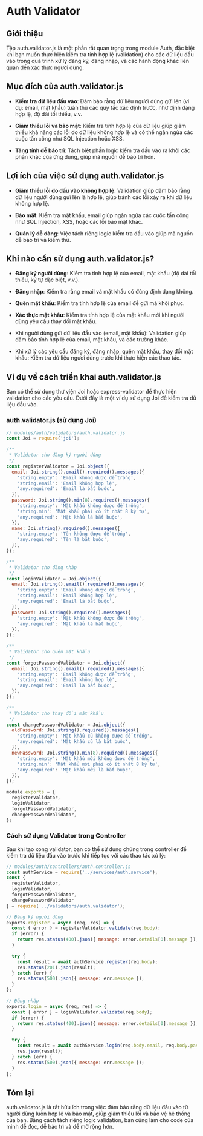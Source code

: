# Auth Validator

## Giới thiệu

Tệp auth.validator.js là một phần rất quan trọng trong module Auth, đặc biệt khi bạn muốn thực hiện kiểm tra tính hợp lệ (validation) cho các dữ liệu đầu vào trong quá trình xử lý đăng ký, đăng nhập, và các hành động khác liên quan đến xác thực người dùng.
## Mục đích của auth.validator.js

- **Kiểm tra dữ liệu đầu vào**: Đảm bảo rằng dữ liệu người dùng gửi lên (ví dụ: email, mật khẩu) tuân thủ các quy tắc xác định trước, như định dạng hợp lệ, độ dài tối thiểu, v.v.

- **Giảm thiểu lỗi và bảo mật**: Kiểm tra tính hợp lệ của dữ liệu giúp giảm thiểu khả năng các lỗi do dữ liệu không hợp lệ và có thể ngăn ngừa các cuộc tấn công như SQL Injection hoặc XSS.

- **Tăng tính dễ bảo trì**: Tách biệt phần logic kiểm tra đầu vào ra khỏi các phần khác của ứng dụng, giúp mã nguồn dễ bảo trì hơn.

## Lợi ích của việc sử dụng auth.validator.js

- **Giảm thiểu lỗi do đầu vào không hợp lệ**: Validation giúp đảm bảo rằng dữ liệu người dùng gửi lên là hợp lệ, giúp tránh các lỗi xảy ra khi dữ liệu không hợp lệ.

- **Bảo mật**: Kiểm tra mật khẩu, email giúp ngăn ngừa các cuộc tấn công như SQL Injection, XSS, hoặc các lỗi bảo mật khác.

- **Quản lý dễ dàng**: Việc tách riêng logic kiểm tra đầu vào giúp mã nguồn dễ bảo trì và kiểm thử.

## Khi nào cần sử dụng auth.validator.js?

- **Đăng ký người dùng**: Kiểm tra tính hợp lệ của email, mật khẩu (độ dài tối thiểu, ký tự đặc biệt, v.v.).

- **Đăng nhập**: Kiểm tra rằng email và mật khẩu có đúng định dạng không.

- **Quên mật khẩu**: Kiểm tra tính hợp lệ của email để gửi mã khôi phục.

- **Xác thực mật khẩu**: Kiểm tra tính hợp lệ của mật khẩu mới khi người dùng yêu cầu thay đổi mật khẩu.

- Khi người dùng gửi dữ liệu đầu vào (email, mật khẩu): Validation giúp đảm bảo tính hợp lệ của email, mật khẩu, và các trường khác.

- Khi xử lý các yêu cầu đăng ký, đăng nhập, quên mật khẩu, thay đổi mật khẩu: Kiểm tra dữ liệu người dùng trước khi thực hiện các thao tác.

## Ví dụ về cách triển khai auth.validator.js

Bạn có thể sử dụng thư viện Joi hoặc express-validator để thực hiện validation cho các yêu cầu. Dưới đây là một ví dụ sử dụng Joi để kiểm tra dữ liệu đầu vào.

### auth.validator.js (sử dụng Joi)

```javascript
// modules/auth/validators/auth.validator.js
const Joi = require('joi');

/**
 * Validator cho đăng ký người dùng
 */
const registerValidator = Joi.object({
  email: Joi.string().email().required().messages({
    'string.empty': 'Email không được để trống',
    'string.email': 'Email không hợp lệ',
    'any.required': 'Email là bắt buộc',
  }),
  password: Joi.string().min(8).required().messages({
    'string.empty': 'Mật khẩu không được để trống',
    'string.min': 'Mật khẩu phải có ít nhất 8 ký tự',
    'any.required': 'Mật khẩu là bắt buộc',
  }),
  name: Joi.string().required().messages({
    'string.empty': 'Tên không được để trống',
    'any.required': 'Tên là bắt buộc',
  }),
});

/**
 * Validator cho đăng nhập
 */
const loginValidator = Joi.object({
  email: Joi.string().email().required().messages({
    'string.empty': 'Email không được để trống',
    'string.email': 'Email không hợp lệ',
    'any.required': 'Email là bắt buộc',
  }),
  password: Joi.string().required().messages({
    'string.empty': 'Mật khẩu không được để trống',
    'any.required': 'Mật khẩu là bắt buộc',
  }),
});

/**
 * Validator cho quên mật khẩu
 */
const forgotPasswordValidator = Joi.object({
  email: Joi.string().email().required().messages({
    'string.empty': 'Email không được để trống',
    'string.email': 'Email không hợp lệ',
    'any.required': 'Email là bắt buộc',
  }),
});

/**
 * Validator cho thay đổi mật khẩu
 */
const changePasswordValidator = Joi.object({
  oldPassword: Joi.string().required().messages({
    'string.empty': 'Mật khẩu cũ không được để trống',
    'any.required': 'Mật khẩu cũ là bắt buộc',
  }),
  newPassword: Joi.string().min(8).required().messages({
    'string.empty': 'Mật khẩu mới không được để trống',
    'string.min': 'Mật khẩu mới phải có ít nhất 8 ký tự',
    'any.required': 'Mật khẩu mới là bắt buộc',
  }),
});

module.exports = {
  registerValidator,
  loginValidator,
  forgotPasswordValidator,
  changePasswordValidator,
};
```

### Cách sử dụng Validator trong Controller

Sau khi tạo xong validator, bạn có thể sử dụng chúng trong controller để kiểm tra dữ liệu đầu vào trước khi tiếp tục với các thao tác xử lý:

```javascript
// modules/auth/controllers/auth.controller.js
const authService = require('../services/auth.service');
const {
  registerValidator,
  loginValidator,
  forgotPasswordValidator,
  changePasswordValidator
} = require('../validators/auth.validator');

// Đăng ký người dùng
exports.register = async (req, res) => {
  const { error } = registerValidator.validate(req.body);
  if (error) {
    return res.status(400).json({ message: error.details[0].message });
  }

  try {
    const result = await authService.register(req.body);
    res.status(201).json(result);
  } catch (err) {
    res.status(500).json({ message: err.message });
  }
};

// Đăng nhập
exports.login = async (req, res) => {
  const { error } = loginValidator.validate(req.body);
  if (error) {
    return res.status(400).json({ message: error.details[0].message });
  }

  try {
    const result = await authService.login(req.body.email, req.body.password);
    res.json(result);
  } catch (err) {
    res.status(500).json({ message: err.message });
  }
};
```

## Tóm lại

auth.validator.js là rất hữu ích trong việc đảm bảo rằng dữ liệu đầu vào từ người dùng luôn hợp lệ và bảo mật, giúp giảm thiểu lỗi và bảo vệ hệ thống của bạn. Bằng cách tách riêng logic validation, bạn cũng làm cho code của mình dễ đọc, dễ bảo trì và dễ mở rộng hơn.
